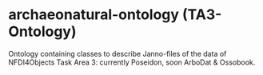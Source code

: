 # archaeonatural-ontology (TA3-Ontology)
Ontology containing classes to describe Janno-files of the data of NFDI4Objects Task Area 3: currently Poseidon, soon ArboDat &amp; Ossobook.
